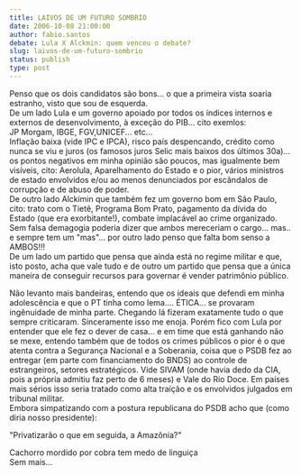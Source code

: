 ```yaml
---
title: LAIVOS DE UM FUTURO SOMBRIO
date: 2006-10-08 21:00:00
author: fabio.santos
debate: Lula X Alckmin: quem venceu o debate?
slug: laivos-de-um-futuro-sombrio
status: publish 
type: post
---
```


Penso que os dois candidatos são bons... o que a primeira vista soaria estranho, visto que sou de esquerda.  
De um lado Lula e um governo apoiado por todos os índices internos e externos de desenvolvimento, à exceção do PIB... cito exemlos:  
JP Morgam, IBGE, FGV,UNICEF... etc...  
Inflação baixa (vide IPC e IPCA), risco país despencando, crédito como nunca se viu e juros (os famosos juros Selic mais baixos dos últimos 30a)... os pontos negativos em minha opinião são poucos, mas igualmente bem visíveis, cito: Aerolula, Aparelhamento do Estado e o pior, vários ministros de estado envolvidos e/ou ao menos denunciados por escândalos de corrupção e de abuso de poder.  
De outro lado Alckimin que também fez um governo bom em São Paulo, cito: trato com o Tietê, Programa Bom Prato, pagamento da dívida do Estado (que era exorbitante!), combate implacável ao crime organizado.  
Sem falsa demagogia poderia dizer que ambos mereceriam o cargo... mas.. e sempre tem um "mas"... por outro lado penso que falta bom senso a AMBOS!!!  
De um lado um partido que pensa que ainda está no regime militar e que, isto posto, acha que vale tudo e de outro um partido que pensa que a única maneira de conseguir recursos para governar é vender patrimônio público.


Não levanto mais bandeiras, entendo que os ideais que defendi em minha adolescência e que o PT tinha como lema.... ÉTICA... se provaram ingênuidade de minha parte. Chegando lá fizeram exatamente tudo o que sempre criticaram. Sinceramente isso me enoja. Porém fico com Lula por entender que ele fez o dever de casa... e em time que está ganhando não se mexe, entendo também que de todos os crimes públicos o pior é o que atenta contra a Segurança Nacional e a Soberania, coisa que o PSDB fez ao entregar (em parte com financiamento do BNDS) ao controle de estrangeiros, setores estratégicos. Vide SIVAM (onde havia dedo da CIA, pois a própria admitiu faz perto de 6 meses) e Vale do Rio Doce. Em países mais sérios isso seria tratado como alta traíção e os envolvidos julgados em tribunal militar.  
Embora simpatizando com a postura republicana do PSDB acho que (como diria nosso presidente):


"Privatizarão o que em seguida, a Amazônia?"


Cachorro mordido por cobra tem medo de linguiça  
Sem mais...


